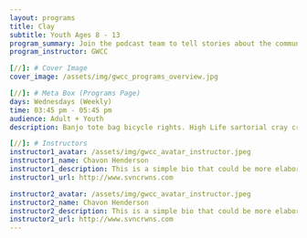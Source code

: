 ```yaml
---
layout: programs
title: Clay
subtitle: Youth Ages 8 - 13
program_summary: Join the podcast team to tell stories about the community center and the greater city of Baltimore and its community impacts.
program_instructor: GWCC

[//]: # Cover Image
cover_image: /assets/img/gwcc_programs_overview.jpg

[//]: # Meta Box (Programs Page)
days: Wednesdays (Weekly)
time: 03:45 pm - 05:45 pm
audience: Adult + Youth
description: Banjo tote bag bicycle rights. High Life sartorial cray craft beer whatever street art fap.

[//]: # Instructors
instructor1_avatar: /assets/img/gwcc_avatar_instructor.jpeg
instructor1_name: Chavon Henderson
instructor1_description: This is a simple bio that could be more elaborate. Maybe some other info that leads to an external resource like a link.
instructor1_url: http://www.svncrwns.com

instructor2_avatar: /assets/img/gwcc_avatar_instructor.jpeg
instructor2_name: Chavon Henderson
instructor2_description: This is a simple bio that could be more elaborate. Maybe some other info that leads to an external resource like a link.
instructor2_url: http://www.svncrwns.com
---
```

